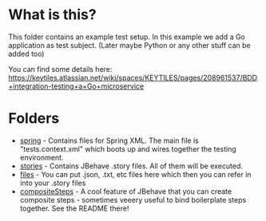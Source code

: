 # What is this?

This folder contains an example test setup. In this example we add a Go application as test subject. (Later maybe Python or any other stuff can be added too)

You can find some details here:
https://keytiles.atlassian.net/wiki/spaces/KEYTILES/pages/208961537/BDD+integration-testing+a+Go+microservice


# Folders

 * [spring](spring/) - Contains files for Spring XML. The main file is "tests.context.xml" which boots up and wires together the testing environment.
 * [stories](stories/) - Contains JBehave .story files. All of them will be executed.
 * [files](files/) - You can put .json, .txt, etc files here which then you can refer in into your .story files
 * [compositeSteps](compositeSteps/) - A cool feature of JBehave that you can create composite steps - sometimes veeery useful to bind boilerplate steps together. See the README there!
 